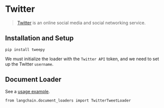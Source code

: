 Twitter
=======

> [Twitter](https://twitter.com/) is an online social media and social networking service.

Installation and Setup[​](#installation-and-setup "Direct link to Installation and Setup")
------------------------------------------------------------------------------------------

    pip install tweepy

We must initialize the loader with the `Twitter API` token, and we need to set up the Twitter `username`.

Document Loader[​](#document-loader "Direct link to Document Loader")
---------------------------------------------------------------------

See a [usage example](/docs/modules/data_connection/document_loaders/integrations/twitter.html).

    from langchain.document_loaders import TwitterTweetLoader